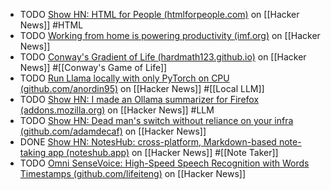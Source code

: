 - TODO [Show HN: HTML for People (htmlforpeople.com)](https://news.ycombinator.com/item?id=41801334) on [[Hacker News]] #HTML
- TODO [Working from home is powering productivity (imf.org)](https://news.ycombinator.com/item?id=41813304) on [[Hacker News]]
- TODO [Conway's Gradient of Life (hardmath123.github.io)](https://news.ycombinator.com/item?id=41786067) on [[Hacker News]] #[[Conway's Game of Life]]
- TODO [Run Llama locally with only PyTorch on CPU (github.com/anordin95)](https://news.ycombinator.com/item?id=41773020) on [[Hacker News]] #[[Local LLM]]
- TODO [Show HN: I made an Ollama summarizer for Firefox (addons.mozilla.org)](https://news.ycombinator.com/item?id=41810507) on [[Hacker News]] #LLM
- TODO [Show HN: Dead man's switch without reliance on your infra (github.com/adamdecaf)](https://news.ycombinator.com/item?id=41809879) on [[Hacker News]]
- DONE [Show HN: NotesHub: cross-platform, Markdown-based note-taking app (noteshub.app)](https://news.ycombinator.com/item?id=41808943) on [[Hacker News]] #[[Note Taker]]
- TODO [Omni SenseVoice: High-Speed Speech Recognition with Words Timestamps (github.com/lifeiteng)](https://news.ycombinator.com/item?id=41824171) on [[Hacker News]]